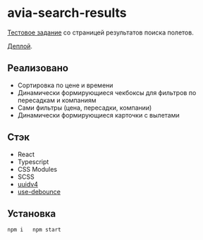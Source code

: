 # avia-search-results

[Тестовое задание](./test-instructions/test-instructions.md) со страницей результатов поиска полетов.

[Деплой](https://avia-search-results.netlify.app/).

## Реализовано

* Сортировка по цене и времени
* Динамически формирующиеся чекбоксы для фильтров по пересадкам и компаниям
* Сами фильтры (цена, пересадки, компании)
* Динамически формирующиеся карточки с вылетами

## Стэк

* React
* Typescript
* CSS Modules
* SCSS
* [uuidv4](https://github.com/uuidjs/uuid)
* [use-debounce](https://github.com/xnimorz/use-debounce)

## Установка

`npm i  
npm start`
